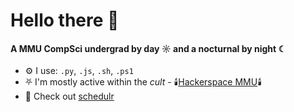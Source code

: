 # Hello there 👋

#### A MMU CompSci undergrad by day ☼  and a nocturnal by night ☾

- ⚙️ I use: `.py`, `.js`, `.sh`, `.ps1`
- ⛧ I'm mostly active within the *cult* - 🕯️[Hackerspace MMU](https://hackerspacemmu.rocks/)🕯️
- 💅 Check out [schedulr](https://www.mmuschedulr.com/)
